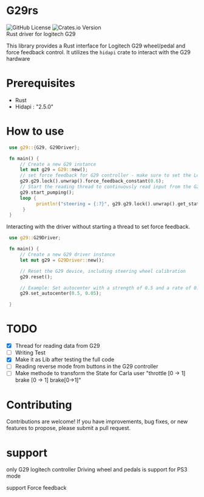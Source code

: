 # G29rs 
![GitHub License](https://img.shields.io/github/license/misarb/g29rs)
![Crates.io Version](https://img.shields.io/crates/v/g29)   
Rust driver for logitech G29 

This library provides a Rust interface for Logitech G29 wheel/pedal and force feedback control. 
It utilizes the `hidapi` crate to interact with the G29 hardware

# Prerequisites
 - Rust
 - Hidapi : "2.5.0"

# How to use 

```rust
 use g29::{G29, G29Driver};

 fn main() {
     // Create a new G29 instance
     let mut g29 = G29::new();
     // set force feedback for G29 controller - make sure to set the Logitech to PS3 Mode
     g29.g29.lock().unwrap().force_feedback_constant(0.6);
     // Start the reading thread to continuously read input from the G29 device
     g29.start_pumping();
     loop {
           println!("steering = {:?}", g29.g29.lock().unwrap().get_state());
      }
 }
```

 Interacting with the driver without starting a thread to set force feedback.

```rust
 use g29::G29Driver;

 fn main() {
     // Create a new G29 driver instance
     let mut g29 = G29Driver::new();

     // Reset the G29 device, including steering wheel calibration
     g29.reset();

     // Example: Set autocenter with a strength of 0.5 and a rate of 0.05
     g29.set_autocenter(0.5, 0.05);

 }
```


# TODO

- [x] Thread for reading data from G29
- [ ] Writing Test
- [x] Make it as Lib after testing the full code 
- [ ] Reading reverse mode from buttons in the G29 controller 
- [ ] Make methode to transform the State for Carla user "throttle  [0 -> 1] brake [0 -> 1] brake[0->1]"

# Contributing
Contributions are welcome! If you have improvements, bug fixes, or new features to propose, please submit a pull request.


# support

only G29 logitech controller Driving wheel and pedals is support for PS3 mode

support Force feedback
